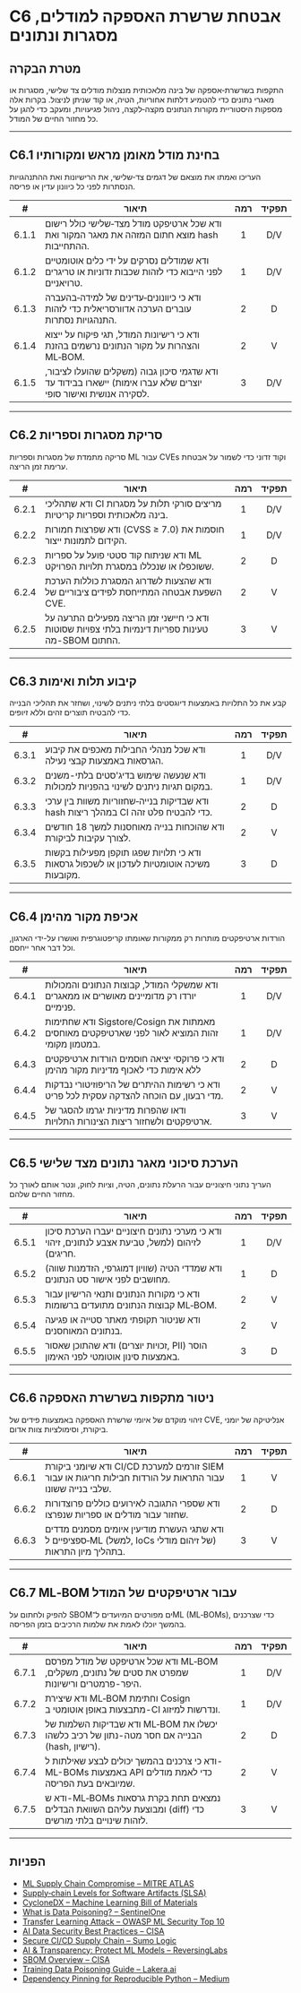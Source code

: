 # C6 אבטחת שרשרת האספקה למודלים, מסגרות ונתונים

## מטרת הבקרה

התקפות בשרשרת‑אספקה של בינה מלאכותית מנצלות מודלים צד שלישי, מסגרות או מאגרי נתונים כדי להטמיע דלתות אחוריות, הטיה, או קוד שניתן לניצול. בקרות אלה מספקות היסטוריית מקורות הנתונים מקצה‑לקצה, ניהול פגיעויות, ומעקב כדי להגן על כל מחזור החיים של המודל.

---

## C6.1 בחינת מודל מאומן מראש ומקורותיו

העריכו ואמתו את מוצאם של דגמים צד‑שלישי, את הרישיונות ואת ההתנהגויות הנסתרות לפני כל כיוונון עדין או פריסה.

|   #   | תיאור                                                                                                          | רמה | תפקיד |
| :---: | -------------------------------------------------------------------------------------------------------------- | :-: | :---: |
| 6.1.1 | ודא שכל ארטיפקט מודל מצד‑שלישי כולל רישום מוצא חתום המזהה את מאגר המקור ואת hash ההתחייבות.                    |  1  |  D/V  |
| 6.1.2 | ודא שמודלים נסרקים על ידי כלים אוטומטיים לפני הייבוא כדי לזהות שכבות זדוניות או טריגרים טרויאניים.             |  1  |  D/V  |
| 6.1.3 | ודא כי כיוונונים‑עדינים של למידה‑בהעברה עוברים הערכה אדוורסריאלית כדי לזהות התנהגויות נסתרות.                  |  2  |   D   |
| 6.1.4 | ודא כי רישיונות המודל, תגי פיקוח על ייצוא והצהרות על מקור הנתונים נרשמים בהזנת ML‑BOM.                         |  2  |   V   |
| 6.1.5 | ודא שדגמי סיכון גבוה (משקלים שהועלו לציבור, יוצרים שלא עברו אימות) יישארו בבידוד עד לסקירה אנושית ואישור סופי. |  3  |  D/V  |

---

## C6.2 סריקת מסגרות וספריות

סריקה מתמדת של מסגרות וספריות ML עבור CVEs וקוד זדוני כדי לשמור על אבטחת ערימת זמן הריצה.

|   #   | תיאור                                                                                            | רמה | תפקיד |
| :---: | ------------------------------------------------------------------------------------------------ | :-: | :---: |
| 6.2.1 | ודא שתהליכי CI מריצים סורקי תלות על מסגרות בינה מלאכותית וספריות קריטיות.                        |  1  |  D/V  |
| 6.2.2 | ודא שפרצות חמורות (CVSS ≥ 7.0) חוסמות את הקידום לתמונות ייצור.                                   |  1  |  D/V  |
| 6.2.3 | ודא שניתוח קוד סטטי פועל על ספריות ML ששוכפלו או שנכללו במסגרת תלויות הפרויקט.                   |  2  |   D   |
| 6.2.4 | ודא שהצעות לשדרוג המסגרת כוללות הערכת השפעת אבטחה המתייחסת לפידים ציבוריים של CVE.               |  2  |   V   |
| 6.2.5 | ודא כי חיישני זמן הריצה מפעילים התרעה על טעינות ספריות דינמיות בלתי צפויות שסוטות מה-SBOM החתום. |  3  |   V   |

---

## C6.3 קיבוע תלות ואימות

קבע את כל התלויות באמצעות דיוגסטים בלתי ניתנים לשינוי, ושחזר את תהליכי הבנייה כדי להבטיח תוצרים זהים וללא זיופים.

|   #   | תיאור                                                                                   | רמה | תפקיד |
| :---: | --------------------------------------------------------------------------------------- | :-: | :---: |
| 6.3.1 | ודא שכל מנהלי החבילות מאכפים את קיבוע הגרסאות באמצעות קבצי נעילה.                       |  1  |  D/V  |
| 6.3.2 | ודא שנעשה שימוש בדיג'סטים בלתי-משנים במקום תגיות ניתנים לשינוי בהפניות למכולות.         |  1  |  D/V  |
| 6.3.3 | ודא שבדיקות בנייה‑שחזוריות משוות בין ערכי hash במהלך ריצות CI כדי להבטיח פלט זהה.       |  2  |   D   |
| 6.3.4 | ודא שהוכחות בנייה מאוחסנות למשך 18 חודשים לצורך עקיבות לביקורת.                         |  2  |   V   |
| 6.3.5 | ודא כי תלויות שפגו תוקפן מפעילות בקשות משיכה אוטומטיות לעדכון או לשכפול גרסאות מקובעות. |  3  |   D   |

---

## C6.4 אכיפת מקור מהימן

הורדות ארטיפקטים מותרות רק ממקורות שאומתו קריפטוגרפית ואושרו על-ידי הארגון, וכל דבר אחר ייחסם.

|   #   | תיאור                                                                                        | רמה | תפקיד |
| :---: | -------------------------------------------------------------------------------------------- | :-: | :---: |
| 6.4.1 | ודא שמשקלי המודל, קבוצות הנתונים והמכולות יורדו רק מדומיינים מאושרים או ממאגרים פנימיים.     |  1  |  D/V  |
| 6.4.2 | ודא שחתימות Sigstore/Cosign מאמתות את זהות המוציא לאור לפני שארטיפקטים מאוחסים במטמון מקומי. |  1  |  D/V  |
| 6.4.3 | ודא כי פרוקסי יציאה חוסמים הורדות ארטיפקטים ללא אימות כדי לאכוף מדיניות מקור מהימן           |  2  |   D   |
| 6.4.4 | ודא כי רשימות ההיתרים של הריפוזיטורי נבדקות מדי רבעון, עם הוכחה להצדקה עסקית לכל פריט.       |  2  |   V   |
| 6.4.5 | ודאו שהפרות מדיניות יגרמו להסגר של ארטיפקטים ולשחזור ריצות הצינורות התלויות.                 |  3  |   V   |

---

## C6.5 הערכת סיכוני מאגר נתונים מצד שלישי

העריך נתוני חיצוניים עבור הרעלת נתונים, הטיה, וציות לחוק, ונטר אותם לאורך כל מחזור החיים שלהם.

|   #   | תיאור                                                                                           | רמה | תפקיד |
| :---: | ----------------------------------------------------------------------------------------------- | :-: | :---: |
| 6.5.1 | ודא כי מערכי נתונים חיצוניים יעברו הערכת סיכון לזיהום (למשל, טביעת אצבע לנתונים, זיהוי חריגים). |  1  |  D/V  |
| 6.5.2 | ודא שמדדי הטיה (שוויון דמוגרפי, הזדמנות שווה) מחושבים לפני אישור סט הנתונים.                    |  1  |   D   |
| 6.5.3 | ודא כי מקורות הנתונים ותנאי הרישיון עבור קבוצות הנתונים מתועדים ברשומות ML‑BOM.                 |  2  |   V   |
| 6.5.4 | ודא שניטור תקופתי מאתר סטייה או פגיעה בנתונים המאוחסנים.                                        |  2  |   V   |
| 6.5.5 | ודא שהתוכן שאסור (זכויות יוצרים, PII) הוסר באמצעות סינון אוטומטי לפני האימון.                   |  3  |   D   |

---

## C6.6 ניטור מתקפות בשרשרת האספקה

זיהוי מוקדם של איומי שרשרת האספקה באמצעות פידים של CVE, אנליטיקה של יומני ביקורת, וסימולציות צוות אדום.

|   #   | תיאור                                                                                                    | רמה | תפקיד |
| :---: | -------------------------------------------------------------------------------------------------------- | :-: | :---: |
| 6.6.1 | ודא שיומני ביקורת CI/CD זורמים למערכת SIEM עבור התראות על הורדות חבילות חריגות או עבור שלבי בנייה ששונו. |  1  |   V   |
| 6.6.2 | ודא שספרי התגובה לאירועים כוללים פרוצדורות שחזור עבור מודלים או ספריות שנפרצו.                           |  2  |   D   |
| 6.6.3 | ודא שתגי העשרת מודיעין איומים מסמנים מדדים ספציפיים ל‑ML (למשל, IoCs של זיהום מודלי) בתהליך מיון התראות. |  3  |   V   |

---

## C6.7 ML‑BOM עבור ארטיפקטים של המודל

להפיק ולחתום על SBOMים מפורטים המיועדים ל־ML (ML‑BOMs), כדי שצרכנים בהמשך יוכלו לאמת את שלמות הרכיבים בזמן הפריסה.

|   #   | תיאור                                                                                                  | רמה | תפקיד |
| :---: | ------------------------------------------------------------------------------------------------------ | :-: | :---: |
| 6.7.1 | ודא שכל ארטיפקט של מודל מפרסם ML‑BOM שמפרט את סטים של נתונים, משקלים, היפר-פרמטרים ורישיונות.          |  1  |  D/V  |
| 6.7.2 | ודא שיצירת ML‑BOM וחתימת Cosign מתבצעות באופן אוטומטי ב-CI ונדרשות למיזוג.                             |  1  |  D/V  |
| 6.7.3 | ודא שבדיקות השלמות של ML‑BOM יכשלו את הבנייה אם חסר מטה-נתון של רכיב כלשהו (hash, רישיון).             |  2  |   D   |
| 6.7.4 | ודא כי צרכנים בהמשך יכולים לבצע שאילתות ל-ML-BOMs באמצעות API כדי לאמת מודלים שמיובאים בעת הפריסה.     |  2  |   V   |
| 6.7.5 | ודא ש-ML‑BOMs נמצאים תחת בקרת גרסאות ומבוצעת עליהם השוואת הבדלים (diff) כדי לזהות שינויים בלתי מורשים. |  3  |   V   |

---

## הפניות

* [ML Supply Chain Compromise – MITRE ATLAS](https://misp-galaxy.org/mitre-atlas-attack-pattern/)
* [Supply‑chain Levels for Software Artifacts (SLSA)](https://slsa.dev/)
* [CycloneDX – Machine Learning Bill of Materials](https://cyclonedx.org/capabilities/mlbom/)
* [What is Data Poisoning? – SentinelOne](https://www.sentinelone.com/cybersecurity-101/cybersecurity/data-poisoning/)
* [Transfer Learning Attack – OWASP ML Security Top 10](https://owasp.org/www-project-machine-learning-security-top-10/docs/ML07_2023-Transfer_Learning_Attack)
* [AI Data Security Best Practices – CISA](https://www.cisa.gov/news-events/cybersecurity-advisories/aa25-142a)
* [Secure CI/CD Supply Chain – Sumo Logic](https://www.sumologic.com/blog/secure-azure-devops-github-supply-chain-attacks)
* [AI & Transparency: Protect ML Models – ReversingLabs](https://www.reversinglabs.com/blog/ai-and-transparency-how-ml-model-creators-can-protect-against-supply-chain-attacks)
* [SBOM Overview – CISA](https://www.cisa.gov/sbom)
* [Training Data Poisoning Guide – Lakera.ai](https://www.lakera.ai/blog/training-data-poisoning)
* [Dependency Pinning for Reproducible Python – Medium](https://medium.com/data-science-collective/guarantee-a-locked-reproducible-environment-with-every-python-run-c0e2bf19fb53)

